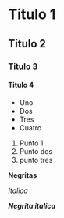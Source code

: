 # Titulo 1
## Titulo 2
### Titulo 3
#### Titulo 4

* Uno
* Dos
* Tres
* Cuatro

1. Punto 1
2. Punto dos
3. punto tres

**Negritas**

_Italica_

***Negrita italica***

